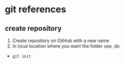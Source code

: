 # git references

## create repository
1. Create repository on GitHub with a new name
2. In local location where you want the folder use, do

* ``git init``
